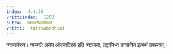 ```yaml
---
index:  4.4.26
vrittiindex:  1203
sutra:  व्यञ्जनैरुपसिक्ते
vritti:  tattvabodhini 
---
```


व्यञ्जनैरुप। व्यज्यते अनेन ओदनादिरस इति व्यञ्जनां, तद्वाचिभ्य उपसक्ति इत्यर्थे ठक्स्यात्।

